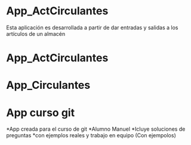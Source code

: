 # App_ActCirculantes
Esta aplicación es desarrollada a partir de dar entradas y salidas a los artículos de un almacén
# App_ActCirculantes
# App_Circulantes

# App curso git
*App creada para el curso de git 
*Alumno Manuel
*Icluye soluciones de preguntas 
*con ejemplos reales y trabajo en equipo (Con ejempolos)